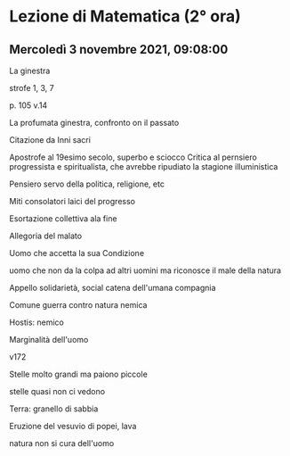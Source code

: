 #  Lezione di Matematica (2° ora)
## Mercoledì 3 novembre 2021, 09:08:00

La ginestra

strofe 1, 3, 7


p. 105
v.14 

La profumata ginestra, confronto on il passato

Citazione da Inni sacri

Apostrofe al 19esimo secolo, superbo e sciocco
Critica al pernsiero progressista e spiritualista, che avrebbe ripudiato la stagione illuministica

Pensiero servo della politica, religione, etc


Miti consolatori laici del progresso


Esortazione collettiva ala fine

Allegoria del malato

Uomo che accetta la sua Condizione


uomo che non da la colpa ad altri uomini ma riconosce il male della natura

Appello solidarietà, social catena dell'umana compagnia

Comune guerra contro natura nemica

Hostis: nemico


Marginalità dell'uomo


v172


Stelle molto grandi ma paiono piccole

stelle quasi non ci vedono




Terra: granello di sabbia

Eruzione del vesuvio di popei, lava

natura non si cura dell'uomo
<!--stackedit_data:
eyJoaXN0b3J5IjpbLTIxMTAzOTA2MzhdfQ==
-->